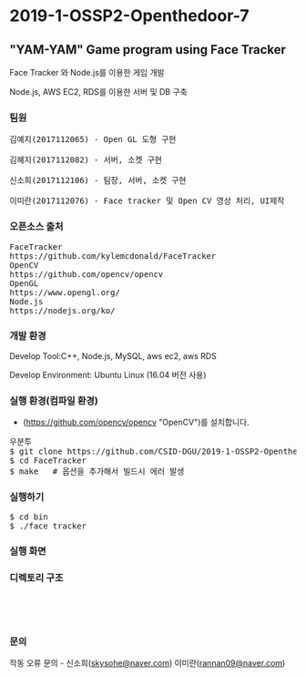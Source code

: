 # 2019-1-OSSP2-Openthedoor-7
## "YAM-YAM" Game program using Face Tracker

Face Tracker 와 Node.js를 이용한 게임 개발

Node.js, AWS EC2, RDS를 이용한 서버 및 DB 구축 


### 팀원
<pre>
김예지(2017112065) - Open GL 도형 구현

김혜지(2017112082) - 서버, 소켓 구현
 
신소희(2017112106) - 팀장, 서버, 소켓 구현

이미란(2017112076) - Face tracker 및 Open CV 영상 처리, UI제작
</pre>


### 오픈소스 출처
<pre>
FaceTracker
https://github.com/kylemcdonald/FaceTracker  
OpenCV
https://github.com/opencv/opencv  
OpenGL
https://www.opengl.org/
Node.js
https://nodejs.org/ko/
</pre>

### 개발 환경
Develop Tool:C++, Node.js, MySQL, aws ec2, aws RDS

Develop Environment: Ubuntu Linux (16.04 버전 사용)


### 실행 환경(컴파일 환경)

* (https://github.com/opencv/opencv "OpenCV")를 설치합니다.  
<pre>
우분투 
$ git clone https://github.com/CSID-DGU/2019-1-OSSP2-Openthedoor-7.git  
$ cd FaceTracker
$ make   # 옵션을 추가해서 빌드시 에러 발생 
</pre>

### 실행하기
<pre>
$ cd bin
$ ./face_tracker
</pre>

### 실행 화면




### 디렉토리 구조 
<pre>



</pre>

### 문의
작동 오류 문의 - 신소희(skysohe@naver.com) 이미란(rannan09@naver.com)

